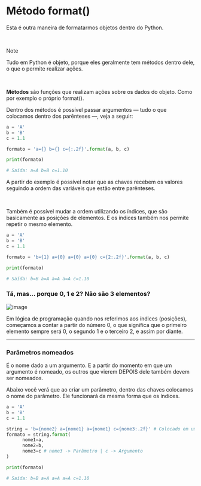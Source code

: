 # Método format()
Esta é outra maneira de formatarmos objetos dentro do Python.

<br>

> [!NOTE]
> Tudo em Python é objeto, porque eles geralmente tem métodos dentro dele, o que o permite realizar ações.

<br>

**Métodos** são funções que realizam ações sobre os dados do objeto. Como por exemplo o próprio format().

Dentro dos métodos é possível passar argumentos — tudo o que colocamos dentro dos parênteses —, veja a seguir:

```python
a = 'A'
b = 'B'
c = 1.1

formato = 'a={} b={} c={:.2f}'.format(a, b, c)

print(formato)

# Saída: a=A b=B c=1.10
```

A partir do exemplo é possível notar que as chaves recebem os valores seguindo a ordem das variáveis que estão entre parênteses.

<br>

Também é possível mudar a ordem utilizando os índices, que são basicamente as posições de elementos. E os índices também nos permite repetir o mesmo elemento.

```python
a = 'A'
b = 'B'
c = 1.1

formato = 'b={1} a={0} a={0} a={0} c={2:.2f}'.format(a, b, c)

print(formato)

# Saída: b=B a=A a=A a=A c=1.10
```

### Tá, mas... porque 0, 1 e 2? Não são 3 elementos?
![image](https://github.com/user-attachments/assets/a7b93ef4-69be-421f-9e09-4db805b58511)

Em lógica de programação quando nos referimos aos índices (posições), começamos a contar a partir do número 0, o que significa que o primeiro elemento sempre será 0, o segundo 1 e o terceiro 2, e assim por diante.

-----

### Parâmetros nomeados
É o nome dado a um argumento. E a partir do momento em que um argumento é nomeado, os outros que vierem DEPOIS dele também devem ser nomeados.

Abaixo você verá que ao criar um parâmetro, dentro das chaves colocamos o nome do parâmetro. Ele funcionará da mesma forma que os índices.

```python
a = 'A'
b = 'B'
c = 1.1

string = 'b={nome2} a={nome1} a={nome1} c={nome3:.2f}' # Colocado em uma variável separada para melhor visualização
formato = string.format(
      nome1=a,
      nome2=b,
      nome3=c # nome3 -> Parâmetro | c -> Argumento
)

print(formato)

# Saída: b=B a=A a=A a=A c=1.10
```









